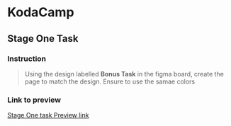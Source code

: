 # KodaCamp

## Stage One Task

### Instruction
>Using the design labelled **Bonus Task**  in the figma board, create the page to match the design. Ensure to use the samae colors

### Link to preview
[Stage One task Preview link](https://fastbeetech.github.io/KodaCamp/)